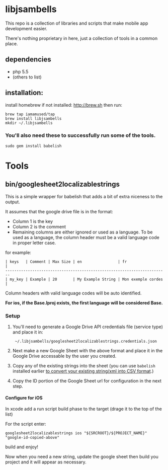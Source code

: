 
# libjsambells

This repo is a collection of libraries and scripts that make mobile app development easier.

There's nothing proprietary in here, just a collection of tools in a common place.

## dependencies

- php 5.5
- (others to list)

## installation:

install homebrew if not installed: <http://brew.sh> then run:

	brew tap iamamused/tap
	brew install libjsambells
	mkdir ~/.libjsambells
	
### You'll also need these to successfully run some of the tools.
	
	sudo gem install babelish

# Tools

## bin/googlesheet2localizablestrings

This is a simple wrapper for babelish that adds a bit of extra niceness to the output.

It assumes that the google drive file is in the format:

* Column 1 is the key
* Column 2 is the comment
* Remaining columns are either ignored or used as a language. To be used as a language, the column header must be a valid language code in proper letter case. 

for example:


	| keys   | Comment | Max Size | en                | fr                 |
	------------------------------------------------------------------------
	| my_key | Example | 20       | My Example String | Mon exemple cordes |


Column headers with valid language codes will be auto identified. 

**For ios, if the Base.lproj exists, the first language will be considered Base.**
	
### Setup

1. You'll need to generate a Google Drive API credentials file (service type) and place it in:
		
		~/.libjsambells/googlesheet2localizablestrings.credentials.json
	
2. Next make a new Google Sheet with the above format and place it in the Google Drive accessable by the user you created.
3. Copy any of the existing strings into the sheet (you can use `babelish` installed earlier [to convert your existing string/xml into CSV format](https://github.com/netbe/Babelish/wiki/How-to-Use).)
4. Copy the ID portion of the Google Sheet url for configuration in the next step.

#### Configure for iOS

In xcode add a run script build phase to the target (drage it to the top of the list)

For the script enter:

	googlesheet2localizablestrings ios "${SRCROOT}/${PROJECT_NAME}" "google-id-copied-above"

build and enjoy!

Now when you need a new string, update the google sheet then build you project and it will appear as necessary.




